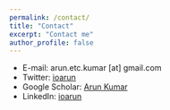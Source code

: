 ```yaml
---
permalink: /contact/
title: "Contact"
excerpt: "Contact me"
author_profile: false
---
```

<!-- Contact information is below, including email and various web services.  This is to make it easy for people to find me when they search for things like "arun kumar email" and get wrong pages on my site.  Here are some other places on the Internet where I reside. -->

* E-mail: arun.etc.kumar [at] gmail.com
* Twitter: [ioarun](http://twitter.com/ioarun)
* Google Scholar: [Arun Kumar](https://scholar.google.co.in/citations?hl=en&user=0rD8-OIAAAAJ)
* LinkedIn: [ioarun](http://www.linkedin.com/in/ioarun)
